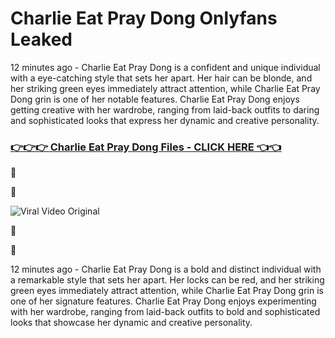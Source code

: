 # Charlie Eat Pray Dong Onlyfans Leaked

<p>12 minutes ago - Charlie Eat Pray Dong is a confident and unique individual with a eye-catching style that sets her apart. Her hair can be blonde, and her striking green eyes immediately attract attention, while Charlie Eat Pray Dong grin is one of her notable features. Charlie Eat Pray Dong enjoys getting creative with her wardrobe, ranging from laid-back outfits to daring and sophisticated looks that express her dynamic and creative personality.</p><p>
<h3><a href="https://fansleaks.com-getfree.pro/charlie-eat-pray-dong" rel="nofollow">👉👉👉 Charlie Eat Pray Dong Files - CLICK HERE 👈👈</a></h3>
<p>🔻</p>
<p>🔻</p> <p>
<a href="https://fansleaks.com-getfree.pro/charlie-eat-pray-dong" rel="nofollow"><img src="https://i.imgur.com/0ZbtXZ5.gif" alt="Viral Video Original" style="max-width: 100%; display: inline-block;" data-target="animated-image.originalImage"></a>
<p>🔻</p>
<p>🔻</p> <p>12 minutes ago - Charlie Eat Pray Dong is a bold and distinct individual with a remarkable style that sets her apart. Her locks can be red, and her striking green eyes immediately attract attention, while Charlie Eat Pray Dong grin is one of her signature features. Charlie Eat Pray Dong enjoys experimenting with her wardrobe, ranging from laid-back outfits to bold and sophisticated looks that showcase her dynamic and creative personality.</p>